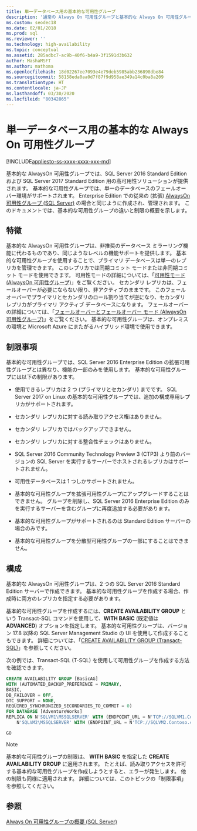 ```yaml
---
title: 単一データベース用の基本的な可用性グループ
description: '通常の Always On 可用性グループと基本的な Always On 可用性グループの違いと、基本的な可用性グループの構成方法ついて説明します。 '
ms.custom: seodec18
ms.date: 02/01/2018
ms.prod: sql
ms.reviewer: ''
ms.technology: high-availability
ms.topic: conceptual
ms.assetid: 285adbc7-ac9b-40f6-b4a9-3f1591d3b632
author: MashaMSFT
ms.author: mathoma
ms.openlocfilehash: 18d02267ee7093e4e79deb5985abb236898dbe84
ms.sourcegitcommit: 58158eda0aa0d7f87f9d958ae349a14c0ba8a209
ms.translationtype: HT
ms.contentlocale: ja-JP
ms.lasthandoff: 03/30/2020
ms.locfileid: "80342865"
---
```

# <a name="basic-always-on-availability-groups-for-a-single-database"></a>単一データベース用の基本的な Always On 可用性グループ
[!INCLUDE[appliesto-ss-xxxx-xxxx-xxx-md](../../../includes/appliesto-ss-xxxx-xxxx-xxx-md.md)]

  基本的な AlwaysOn 可用性グループでは、SQL Server 2016 Standard Edition および SQL Server 2017 Standard Edition 用の高可用性ソリューションが提供されます。 基本的な可用性グループでは、単一のデータベースのフェールオーバー環境がサポートされます。 Enterprise Edition での従来の (拡張) [AlwaysOn 可用性グループ &#40;SQL Server&#41;](../../../database-engine/availability-groups/windows/always-on-availability-groups-sql-server.md) の場合と同じように作成され、管理されます。 このドキュメントでは、基本的な可用性グループの違いと制限の概要を示します。  
  
## <a name="features"></a>特徴  
 基本的な AlwaysOn 可用性グループは、非推奨のデータベース ミラーリング機能に代わるものであり、同じようなレベルの機能サポートを提供します。 基本的な可用性グループを使用することで、プライマリ データベースは単一のレプリカを管理できます。 このレプリカでは同期コミット モードまたは非同期コミット モードを使用できます。 可用性モードの詳細については、「[可用性モード (AlwaysOn 可用性グループ)](../../../database-engine/availability-groups/windows/availability-modes-always-on-availability-groups.md)」をご覧ください。 セカンダリ レプリカは、フェールオーバーが必要にならない限り、非アクティブのままです。 このフェールオーバーでプライマリとセカンダリのロール割り当てが逆になり、セカンダリ レプリカがプライマリ アクティブ データベースになります。 フェールオーバーの詳細については、「[フェールオーバーとフェールオーバー モード &#40;AlwaysOn 可用性グループ&#41;](../../../database-engine/availability-groups/windows/failover-and-failover-modes-always-on-availability-groups.md)」をご覧ください。 基本的な可用性グループは、オンプレミスの環境と Microsoft Azure にまたがるハイブリッド環境で使用できます。  
  
## <a name="limitations"></a>制限事項  
 基本的な可用性グループでは、SQL Server 2016 Enterprise Edition の拡張可用性グループとは異なり、機能の一部のみを使用します。 基本的な可用性グループには以下の制限があります。  
  
- 使用できるレプリカは 2 つ (プライマリとセカンダリ) までです。 SQL Server 2017 on Linux の基本的な可用性グループでは、追加の構成専用レプリカがサポートされます。
  
- セカンダリ レプリカに対する読み取りアクセス権はありません。  
  
- セカンダリ レプリカではバックアップできません。  

- セカンダリ レプリカに対する整合性チェックはありません。 

- SQL Server 2016 Community Technology Preview 3 (CTP3) より前のバージョンの SQL Server を実行するサーバーでホストされるレプリカはサポートされません。  

- 可用性データベースは 1 つしかサポートされません。  
  
- 基本的な可用性グループを拡張可用性グループにアップグレードすることはできません。 グループを削除し、SQL Server 2016 Enterprise Edition のみを実行するサーバーを含むグループに再度追加する必要があります。  
  
- 基本的な可用性グループがサポートされるのは Standard Edition サーバーの場合のみです。 

- 基本的な可用性グループを分散型可用性グループの一部にすることはできません。 
  
## <a name="configuration"></a>構成  
 基本的な AlwaysOn 可用性グループは、2 つの SQL Server 2016 Standard Edition サーバーで作成できます。 基本的な可用性グループを作成する場合、作成時に両方のレプリカを指定する必要があります。  
  
 基本的な可用性グループを作成するには、**CREATE AVAILABILITY GROUP** という Transact-SQL コマンドを使用して、**WITH BASIC** (既定値は **ADVANCED**) オプションを指定します。 基本的な可用性グループは、バージョン 17.8 以降の SQL Server Management Studio の UI を使用して作成することもできます。 詳細については、「[CREATE AVAILABILITY GROUP &#40;Transact-SQL&#41;](../../../t-sql/statements/create-availability-group-transact-sql.md)」を参照してください。 

次の例では、Transact-SQL (T-SQL) を使用して可用性グループを作成する方法を確認できます。 

```sql
CREATE AVAILABILITY GROUP [BasicAG]
WITH (AUTOMATED_BACKUP_PREFERENCE = PRIMARY,
BASIC,
DB_FAILOVER = OFF,
DTC_SUPPORT = NONE,
REQUIRED_SYNCHRONIZED_SECONDARIES_TO_COMMIT = 0)
FOR DATABASE [AdventureWorks]
REPLICA ON N'SQLVM1\MSSQLSERVER' WITH (ENDPOINT_URL = N'TCP://SQLVM1.Contoso.com:5022', FAILOVER_MODE = AUTOMATIC, AVAILABILITY_MODE = SYNCHRONOUS_COMMIT, SEEDING_MODE = AUTOMATIC, SECONDARY_ROLE(ALLOW_CONNECTIONS = NO)),
    N'SQLVM2\MSSQLSERVER' WITH (ENDPOINT_URL = N'TCP://SQLVM2.Contoso.com:5022', FAILOVER_MODE = AUTOMATIC, AVAILABILITY_MODE = SYNCHRONOUS_COMMIT, SEEDING_MODE = AUTOMATIC, SECONDARY_ROLE(ALLOW_CONNECTIONS = NO));

GO
```

  
> [!NOTE]  
>  基本的な可用性グループの制限は、 **WITH BASIC** を指定した **CREATE AVAILABILITY GROUP** に適用されます。 たとえば、読み取りアクセスを許可する基本的な可用性グループを作成しようとすると、エラーが発生します。 他の制限も同様に適用されます。 詳細については、このトピックの「制限事項」を参照してください。  
  
## <a name="see-also"></a>参照  
 [Always On 可用性グループの概要 &#40;SQL Server&#41;](../../../database-engine/availability-groups/windows/overview-of-always-on-availability-groups-sql-server.md)  
  
  
